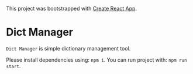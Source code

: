 This project was bootstrapped with [Create React App](https://github.com/facebook/create-react-app).

# Dict Manager

`Dict Manager` is simple dictionary management tool.

Please install dependencies using: `npm i`. You can run project with: `npm run start`.

